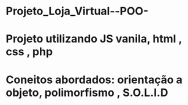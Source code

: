 # Projeto_Loja_Virtual--POO-

# Projeto utilizando JS vanila, html , css , php

# Coneitos abordados: orientação a objeto, polimorfismo , S.O.L.I.D

